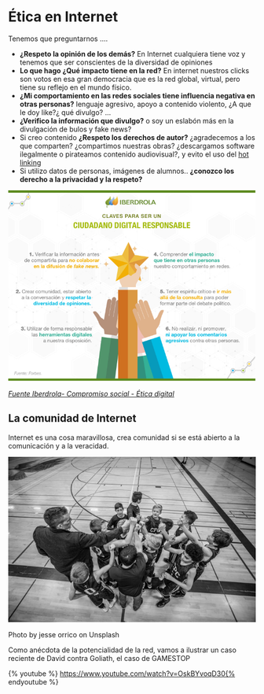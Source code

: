 # Ética en Internet

Tenemos que preguntarnos ....

* **¿Respeto la opinión de los demás?** En Internet cualquiera tiene voz y tenemos que ser conscientes de la diversidad de opiniones
* **Lo que hago ¿Qué impacto tiene en la red?** En internet nuestros clicks son votos en esa gran democracia que es la red global, virtual, pero tiene su reflejo en el mundo físico.
* **¿Mi comportamiento en las redes sociales tiene influencia negativa en otras personas?** lenguaje agresivo, apoyo a contenido violento, ¿A que le doy like?¿ qué divulgo? ...
* **¿Verifico la información que divulgo?** o soy un eslabón más en la divulgación de bulos y fake news?
* Si creo contenido **¿Respeto los derechos de autor?** ¿agradecemos a los que comparten? ¿compartimos nuestras obras? ¿descargamos software ilegalmente o pirateamos contenido audiovisual?, y evito el uso del [hot linking](https://es.wikipedia.org/wiki/Hotlinking)
* Si utilizo datos de personas, imágenes de alumnos.. **¿conozco los derecho a la privacidad y la respeto?**

![](/assets/etica.jpg)

*[Fuente Iberdrola- Compromiso social -  Ética digital](https://www.iberdrola.com/compromiso-social/etica-en-internet)*

## La comunidad de Internet

Internet es una cosa maravillosa, crea comunidad si se está abierto a la comunicación y a la veracidad.

![](/assets/etica1.jpg)

Photo by jesse orrico on Unsplash

Como anécdota de la potencialidad de la red, vamos a ilustrar un caso reciente de David contra Goliath, el caso de GAMESTOP

{% youtube %} https://www.youtube.com/watch?v=OskBYvoqD30{% endyoutube %}
